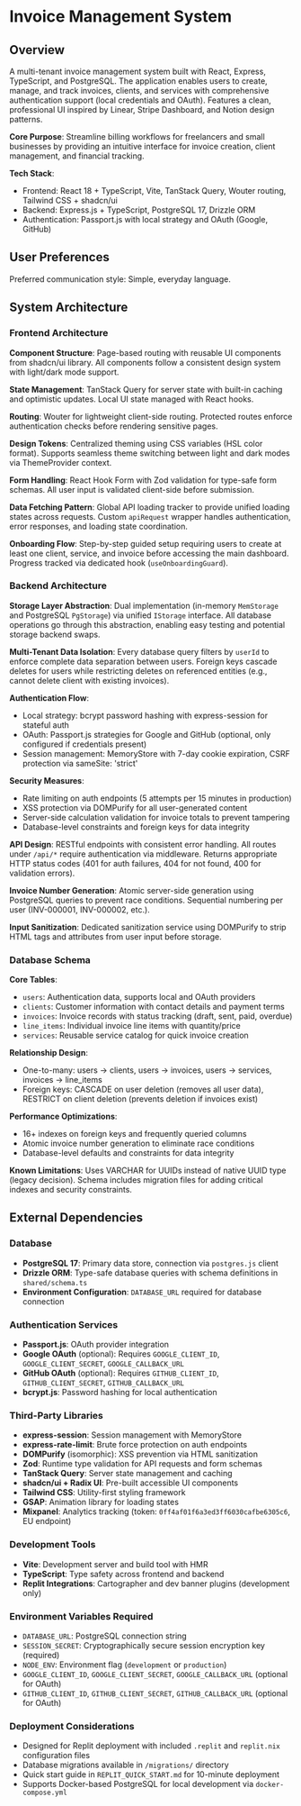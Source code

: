# Invoice Management System

## Overview

A multi-tenant invoice management system built with React, Express, TypeScript, and PostgreSQL. The application enables users to create, manage, and track invoices, clients, and services with comprehensive authentication support (local credentials and OAuth). Features a clean, professional UI inspired by Linear, Stripe Dashboard, and Notion design patterns.

**Core Purpose**: Streamline billing workflows for freelancers and small businesses by providing an intuitive interface for invoice creation, client management, and financial tracking.

**Tech Stack**:
- Frontend: React 18 + TypeScript, Vite, TanStack Query, Wouter routing, Tailwind CSS + shadcn/ui
- Backend: Express.js + TypeScript, PostgreSQL 17, Drizzle ORM
- Authentication: Passport.js with local strategy and OAuth (Google, GitHub)

## User Preferences

Preferred communication style: Simple, everyday language.

## System Architecture

### Frontend Architecture

**Component Structure**: Page-based routing with reusable UI components from shadcn/ui library. All components follow a consistent design system with light/dark mode support.

**State Management**: TanStack Query for server state with built-in caching and optimistic updates. Local UI state managed with React hooks.

**Routing**: Wouter for lightweight client-side routing. Protected routes enforce authentication checks before rendering sensitive pages.

**Design Tokens**: Centralized theming using CSS variables (HSL color format). Supports seamless theme switching between light and dark modes via ThemeProvider context.

**Form Handling**: React Hook Form with Zod validation for type-safe form schemas. All user input is validated client-side before submission.

**Data Fetching Pattern**: Global API loading tracker to provide unified loading states across requests. Custom `apiRequest` wrapper handles authentication, error responses, and loading state coordination.

**Onboarding Flow**: Step-by-step guided setup requiring users to create at least one client, service, and invoice before accessing the main dashboard. Progress tracked via dedicated hook (`useOnboardingGuard`).

### Backend Architecture

**Storage Layer Abstraction**: Dual implementation (in-memory `MemStorage` and PostgreSQL `PgStorage`) via unified `IStorage` interface. All database operations go through this abstraction, enabling easy testing and potential storage backend swaps.

**Multi-Tenant Data Isolation**: Every database query filters by `userId` to enforce complete data separation between users. Foreign keys cascade deletes for users while restricting deletes on referenced entities (e.g., cannot delete client with existing invoices).

**Authentication Flow**:
- Local strategy: bcrypt password hashing with express-session for stateful auth
- OAuth: Passport.js strategies for Google and GitHub (optional, only configured if credentials present)
- Session management: MemoryStore with 7-day cookie expiration, CSRF protection via sameSite: 'strict'

**Security Measures**:
- Rate limiting on auth endpoints (5 attempts per 15 minutes in production)
- XSS protection via DOMPurify for all user-generated content
- Server-side calculation validation for invoice totals to prevent tampering
- Database-level constraints and foreign keys for data integrity

**API Design**: RESTful endpoints with consistent error handling. All routes under `/api/*` require authentication via middleware. Returns appropriate HTTP status codes (401 for auth failures, 404 for not found, 400 for validation errors).

**Invoice Number Generation**: Atomic server-side generation using PostgreSQL queries to prevent race conditions. Sequential numbering per user (INV-000001, INV-000002, etc.).

**Input Sanitization**: Dedicated sanitization service using DOMPurify to strip HTML tags and attributes from user input before storage.

### Database Schema

**Core Tables**:
- `users`: Authentication data, supports local and OAuth providers
- `clients`: Customer information with contact details and payment terms
- `invoices`: Invoice records with status tracking (draft, sent, paid, overdue)
- `line_items`: Individual invoice line items with quantity/price
- `services`: Reusable service catalog for quick invoice creation

**Relationship Design**:
- One-to-many: users → clients, users → invoices, users → services, invoices → line_items
- Foreign keys: CASCADE on user deletion (removes all user data), RESTRICT on client deletion (prevents deletion if invoices exist)

**Performance Optimizations**:
- 16+ indexes on foreign keys and frequently queried columns
- Atomic invoice number generation to eliminate race conditions
- Database-level defaults and constraints for data integrity

**Known Limitations**: Uses VARCHAR for UUIDs instead of native UUID type (legacy decision). Schema includes migration files for adding critical indexes and security constraints.

## External Dependencies

### Database
- **PostgreSQL 17**: Primary data store, connection via `postgres.js` client
- **Drizzle ORM**: Type-safe database queries with schema definitions in `shared/schema.ts`
- **Environment Configuration**: `DATABASE_URL` required for database connection

### Authentication Services
- **Passport.js**: OAuth provider integration
- **Google OAuth** (optional): Requires `GOOGLE_CLIENT_ID`, `GOOGLE_CLIENT_SECRET`, `GOOGLE_CALLBACK_URL`
- **GitHub OAuth** (optional): Requires `GITHUB_CLIENT_ID`, `GITHUB_CLIENT_SECRET`, `GITHUB_CALLBACK_URL`
- **bcrypt.js**: Password hashing for local authentication

### Third-Party Libraries
- **express-session**: Session management with MemoryStore
- **express-rate-limit**: Brute force protection on auth endpoints
- **DOMPurify** (isomorphic): XSS prevention via HTML sanitization
- **Zod**: Runtime type validation for API requests and form schemas
- **TanStack Query**: Server state management and caching
- **shadcn/ui + Radix UI**: Pre-built accessible UI components
- **Tailwind CSS**: Utility-first styling framework
- **GSAP**: Animation library for loading states
- **Mixpanel**: Analytics tracking (token: `0ff4af01f6a3ed3ff6030cafbe6305c6`, EU endpoint)

### Development Tools
- **Vite**: Development server and build tool with HMR
- **TypeScript**: Type safety across frontend and backend
- **Replit Integrations**: Cartographer and dev banner plugins (development only)

### Environment Variables Required
- `DATABASE_URL`: PostgreSQL connection string
- `SESSION_SECRET`: Cryptographically secure session encryption key (required)
- `NODE_ENV`: Environment flag (`development` or `production`)
- `GOOGLE_CLIENT_ID`, `GOOGLE_CLIENT_SECRET`, `GOOGLE_CALLBACK_URL` (optional for OAuth)
- `GITHUB_CLIENT_ID`, `GITHUB_CLIENT_SECRET`, `GITHUB_CALLBACK_URL` (optional for OAuth)

### Deployment Considerations
- Designed for Replit deployment with included `.replit` and `replit.nix` configuration files
- Database migrations available in `/migrations/` directory
- Quick start guide in `REPLIT_QUICK_START.md` for 10-minute deployment
- Supports Docker-based PostgreSQL for local development via `docker-compose.yml`